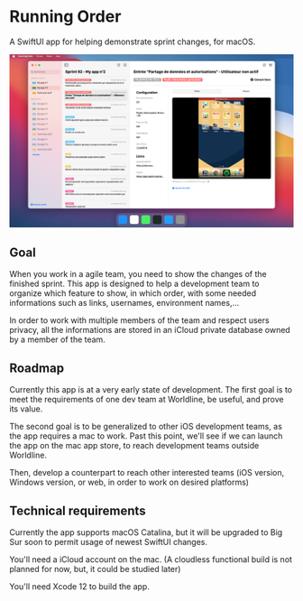 # Running Order
A SwiftUI app for helping demonstrate sprint changes, for macOS.

![Image](Images/image1.png?)

## Goal
When you work in a agile team, you need to show the changes of the finished sprint. This app is designed to help a development team to organize which feature to show, in which order, with some needed informations such as links, usernames, environment names,...

In order to work with multiple members of the team and respect users privacy, all the informations are stored in an iCloud private database owned by a member of the team.

## Roadmap
Currently this app is at a very early state of development. The first goal is to meet the requirements of one dev team at Worldline, be useful, and prove its value.

The second goal is to be generalized to other iOS development teams, as the app requires a mac to work. Past this point, we'll see if we can launch the app on the mac app store, to reach development teams outside Worldline.

Then, develop a counterpart to reach other interested teams (iOS version, Windows version, or web, in order to work on desired platforms)

## Technical requirements
Currently the app supports macOS Catalina, but it will be upgraded to Big Sur soon to permit usage of newest SwiftUI changes.

You'll need a iCloud account on the mac. (A cloudless functional build is not planned for now, but, it could be studied later)

You'll need Xcode 12 to build the app.

